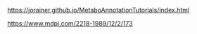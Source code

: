 

https://jorainer.github.io/MetaboAnnotationTutorials/index.html

https://www.mdpi.com/2218-1989/12/2/173



